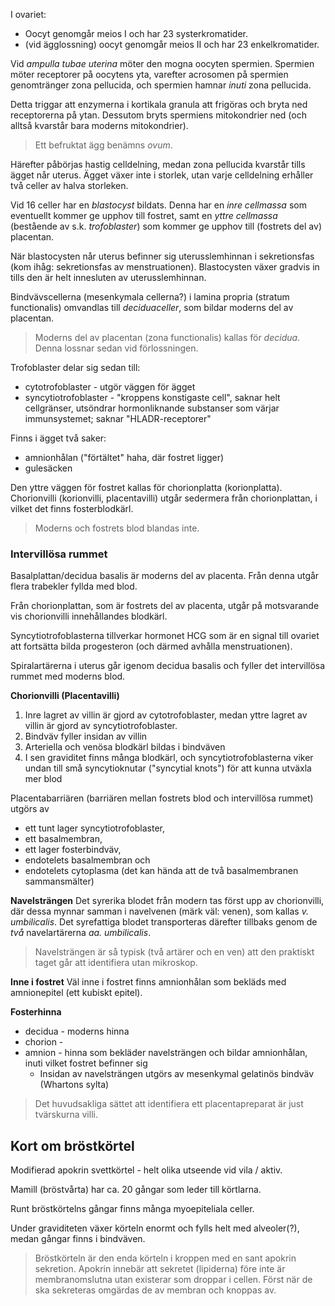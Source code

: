 I ovariet:
- Oocyt genomgår meios I och har 23 systerkromatider.
- (vid ägglossning) oocyt genomgår meios II och har 23 enkelkromatider.

Vid *ampulla tubae uterina* möter den mogna oocyten spermien. Spermien möter receptorer på oocytens yta, varefter acrosomen på spermien genomtränger zona pellucida, och spermien hamnar *inuti* zona pellucida.

Detta triggar att enzymerna i kortikala granula att frigöras och bryta ned receptorerna på ytan. Dessutom bryts spermiens mitokondrier ned (och alltså kvarstår bara moderns mitokondrier).

> Ett befruktat ägg benämns *ovum*.

Härefter påbörjas hastig celldelning, medan zona pellucida kvarstår tills ägget når uterus. Ägget växer inte i storlek, utan varje celldelning erhåller två celler av halva storleken.

Vid 16 celler har en *blastocyst* bildats. Denna har en *inre cellmassa* som eventuellt kommer ge upphov till fostret, samt en *yttre cellmassa* (bestående av s.k. *trofoblaster*) som kommer ge upphov till (fostrets del av) placentan.

När blastocysten når uterus befinner sig uterusslemhinnan i sekretionsfas (kom ihåg: sekretionsfas av menstruationen). Blastocysten växer gradvis in tills den är helt innesluten av uterusslemhinnan.

Bindvävscellerna (mesenkymala cellerna?) i lamina propria (stratum functionalis) omvandlas till *deciduaceller*, som bildar moderns del av placentan.

> Moderns del av placentan (zona functionalis) kallas för *decidua*. Denna lossnar sedan vid förlossningen.

Trofoblaster delar sig sedan till:
- cytotrofoblaster - utgör väggen för ägget
- syncytiotrofoblaster - "kroppens konstigaste cell", saknar helt cellgränser, utsöndrar hormonliknande substanser som värjar immunsystemet; saknar "HLADR-receptorer"

Finns i ägget två saker:
- amnionhålan ("förtältet" haha, där fostret ligger)
- gulesäcken

Den yttre väggen för fostret kallas för chorionplatta (korionplatta). Chorionvilli (korionvilli, placentavilli) utgår sedermera från chorionplattan, i vilket det finns fosterblodkärl.

> Moderns och fostrets blod blandas inte.

### Intervillösa rummet
Basalplattan/decidua basalis är moderns del av placenta. Från denna utgår flera trabekler fyllda med blod.

Från chorionplattan, som är fostrets del av placenta, utgår på motsvarande vis chorionvilli innehållandes blodkärl.

Syncytiotrofoblasterna tillverkar hormonet HCG som är en signal till ovariet att fortsätta bilda progesteron (och därmed avhålla menstruationen).

Spiralartärerna i uterus går igenom decidua basalis och fyller det intervillösa rummet med moderns blod.

**Chorionvilli (Placentavilli)**
1. Inre lagret av villin är gjord av cytotrofoblaster, medan yttre lagret av villin är gjord av syncytiotrofoblaster.
2. Bindväv fyller insidan av villin
3. Arteriella och venösa blodkärl bildas i bindväven
4. I sen graviditet finns många blodkärl, och syncytiotrofoblasterna viker undan till små syncytioknutar ("syncytial knots") för att kunna utväxla mer blod

Placentabarriären (barriären mellan fostrets blod och intervillösa rummet) utgörs av
- ett tunt lager syncytiotrofoblaster,
- ett basalmembran,
- ett lager fosterbindväv,
- endotelets basalmembran och
- endotelets cytoplasma (det kan hända att de två basalmembranen sammansmälter)

**Navelsträngen**
Det syrerika blodet från modern tas först upp av chorionvilli, där dessa mynnar samman i navelvenen (märk väl: venen), som kallas *v. umbilicalis*. Det syrefattiga blodet transporteras därefter tillbaks genom de *två* navelartärerna *aa. umbilicalis*.

> Navelsträngen är så typisk (två artärer och en ven) att den praktiskt taget går att identifiera utan mikroskop.

**Inne i fostret**
Väl inne i fostret finns amnionhålan som bekläds med amnionepitel (ett kubiskt epitel).

**Fosterhinna**
- decidua - moderns hinna
- chorion - 
- amnion - hinna som bekläder navelsträngen och bildar amnionhålan, inuti vilket fostret befinner sig
	- Insidan av navelsträngen utgörs av mesenkymal gelatinös bindväv (Whartons sylta)

> Det huvudsakliga sättet att identifiera ett placentapreparat är just tvärskurna villi.

## Kort om bröstkörtel
Modifierad apokrin svettkörtel - helt olika utseende vid vila / aktiv.

Mamill (bröstvårta) har ca. 20 gångar som leder till körtlarna.

Runt bröstkörtelns gångar finns många myoepiteliala celler.

Under graviditeten växer körteln enormt och fylls helt med alveoler(?), medan gångar finns i bindväven.

> Bröstkörteln är den enda körteln i kroppen med en sant apokrin sekretion. Apokrin innebär att sekretet (lipiderna) före inte är membranomslutna utan existerar som droppar i cellen. Först när de ska sekreteras omgärdas de av membran och knoppas av.